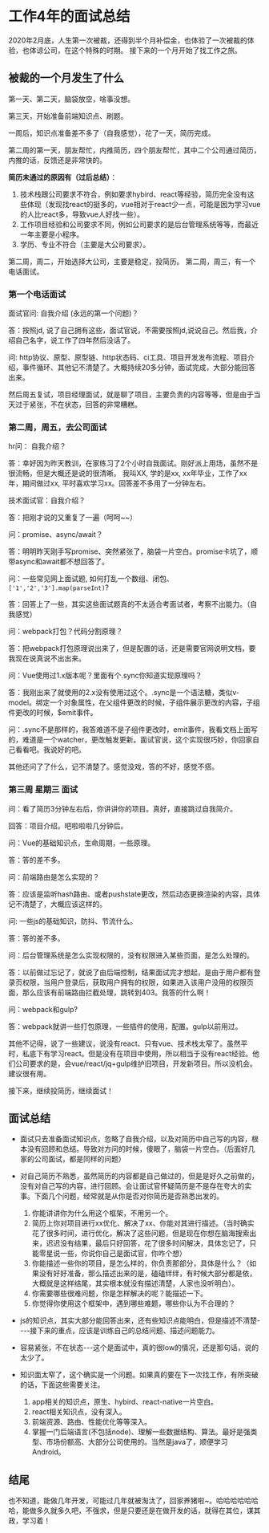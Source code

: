 # 工作4年的面试总结

2020年2月底，人生第一次被裁，还得到半个月补偿金，也体验了一次被裁的体验，也体谅公司，在这个特殊的时期。
接下来的一个月开始了找工作之旅。

## 被裁的一个月发生了什么

第一天、第二天，脑袋放空，啥事没想。

第三天，开始准备前端知识点、刷题。

一周后，知识点准备差不多了（自我感觉），花了一天，简历完成。

第二周的第一天，朋友帮忙，内推简历，四个朋友帮忙，其中二个公司通过简历，内推的话，反馈还是非常快的。

**简历未通过的原因有（过后总结）**：

1. 技术栈跟公司要求不符合，例如要求hybird、react等经验，简历完全没有这些体现（发现找react的挺多的，vue相对于react少一点，可能是因为学习vue的人比react多，导致vue人好找一些）。
2. 工作项目经验和公司要求不同，例如公司要求的是后台管理系统等等，而最近一年主要是小程序。
3. 学历、专业不符合（主要是大公司要求）。

第二周，周二，开始选择大公司，主要是稳定，投简历。
第二周，周三，有一个电话面试。

### 第一个电话面试

面试官问: 自我介绍 (永远的第一个问题)？

答：按照jd, 说了自己拥有这些，面试官说，不需要按照jd,说说自己。然后我，介绍自己名字，说工作了四年然后没话了。

问: http协议、原型、原型链、http状态码、ci工具、项目开发发布流程、项目介绍，事件循环、其他记不清楚了。大概持续20多分钟，面试完成，大部分能回答出来。

然后周五复试，项目经理面试，就是聊了项目，主要负责的内容等等，但是由于当天过于紧张，不在状态，回答的非常糟糕。

### 第二周，周五，去公司面试

hr问： 自我介绍？

答：幸好因为昨天教训，在家练习了2个小时自我面试。刚好派上用场，虽然不是很流畅，但是大概还是说的很清晰。
我叫XX, 学的是xx, xx年毕业，工作了xx年，期间做过xx, 平时喜欢学习xx。回答差不多用了一分钟左右。

技术面试官：自我介绍？

答：把刚才说的又重复了一遍（呵呵~~）

问：promise、async/await？

答：明明昨天刚手写promise、突然紧张了，脑袋一片空白。promise卡坑了，顺带async和await都不想回答了。

问：一些常见网上面试题, 如何打乱一个数组、闭包、`['1','2','3'].map(parseInt)`?

答：回答上了一些，其实这些面试题真的不太适合考面试者，考察不出能力。（自我感觉）

问：webpack打包？代码分割原理？

答：把webpack打包原理说出来了，但是配置的话，还是需要官网说明文档，要我现在说真说不出出来。

问：Vue使用过1.x版本呢？里面有个.sync你知道实现原理吗？

答：我刚出来了就使用的2.x没有使用过这个。.sync是一个语法糖，类似v-model。绑定一个对象属性，在父组件更改的时候，子组件展示更改的内容，子组件更改的时候，$emit事件。

问：.sync不是那样的，我答难道不是子组件更改时，emit事件，我看文档上面写的，难道是一个watcher，更改触发更新。面试官说，这个实现很巧妙，你回家自己看看吧。我说好的吧。

其他还问了了什么，记不清楚了。感觉没戏，答的不好，感觉不搭。

### 第三周 星期三 面试

问：看了简历3分钟左右后，你讲讲你的项目。真好，直接跳过自我简介。

回答：项目介绍。吧啦啦啦几分钟后。

问：Vue的基础知识点，生命周期，一些原理。

答：答的差不多。

问：前端路由是怎么实现的？

答：应该是监听hash路由、或者pushstate更改，然后动态更换渲染的内容，具体记不清楚了，大概应该这样的。

问: 一些js的基础知识，防抖、节流什么。

答：答的差不多。

问：后台管理系统是怎么实现权限的，没有权限进入某些页面，是怎么处理的。

答：以前做过忘记了，就说了由后端控制，结果面试完才想起，是由于用户都有登录页权限，当用户登录后，获取用户拥有的权限，如果进入该用户没用的权限页面，那么应该有前端路由拦截处理，跳转到403。我答的什么啊！

问：webpack和gulp?

答：webpack就讲一些打包原理，一些插件的使用，配置。gulp以前用过。

其他不记得，说了一些建议，说没有react、只有vue、技术栈太窄了。虽然平时，私底下有学习react。但是没有在项目中使用，所以相当于没有react经验。他们公司要求的是，会vue/react/jq+gulp维护旧项目，开发新项目。所以没机会。建议很有用。

接下来，继续投简历，继续面试！

## 面试总结

* 面试只去准备面试知识点，忽略了自我介绍，以及对简历中自己写的内容，根本没有回顾和总结。导致对方问的时候，傻眼了，脑袋一片空白。（后面好几家的公司面试，都是同样的问题）

* 对自己简历不熟悉，虽然简历的内容都是自己做过的，但是是好久之前做的，没有对自己写的内容，进行回顾。会让面试官怀疑简历是不是存在夸大的实事。下面几个问题，经常就是从你是否对你简历是否熟悉出发的。
   1. 你能讲讲你为什么用这个框架，不用另一个。
   2. 简历上你对项目进行xx优化、解决了xx、你能对其进行描述。（当时确实花了很多时间，进行优化，解决了这些问题，但是现在你想在脑海搜索出来，迟迟没有结果，最后只好回答，花了很多时间解决，具体忘记了，只能零星说一些，你说你自己是面试官，你咋个想）
   3. 你能描述一些你的项目，是怎么样的，你负责那部分，具体是什么？（如果没有好好准备，那么描述出来的是，磕磕绊绊，有时候大部分都是依，大概就是这样结尾，其实根本就没有描述清楚，人家也没听明白）。
   4. 你需要哪些很难问题，你是怎样解决的呢？能描述一下。
   5. 你觉得你使用这个框架中，遇到哪些难题，哪些你认为不合理的？

* js的知识点，其实大部分能回答出来，还有些知识点能明白，但是描述不清楚----接下来的重点，应该是训练自己的总结问题、描述问题能力。
* 容易紧张，不在状态---这个是面试中，真的很low的情况，还是那句话，说的太少了。
* 知识面太窄了，这个确实是一个问题。如果真的要在下一次找工作，有所突破的话，下面这些需要关注。
   1. app相关的知识点，原生、hybird、react-native一片空白。
   2. react相关知识点，没有深入。
   3. 前端资源、路由、性能优化等等深入。
   4. 掌握一门后端语言(不包括node)、理解一些数据结构、算法。最好是强类型、市场份额高、大部分公司使用的。当然是java了，顺便学习Android。

## 结尾

也不知道，能做几年开发，可能过几年就被淘汰了，回家养猪啦~。哈哈哈哈哈哈哈，能做多久就多久吧，不强求，但是只要还是在做开发的话，就得在其位，谋其政，学习着！
